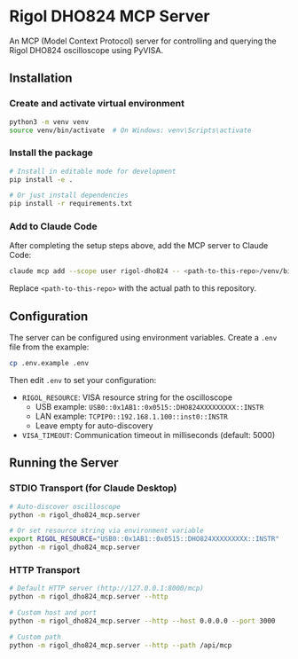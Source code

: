# Rigol DHO824 MCP Server

An MCP (Model Context Protocol) server for controlling and querying the Rigol DHO824 oscilloscope using PyVISA.

## Installation

### Create and activate virtual environment
```bash
python3 -m venv venv
source venv/bin/activate  # On Windows: venv\Scripts\activate
```

### Install the package
```bash
# Install in editable mode for development
pip install -e .

# Or just install dependencies
pip install -r requirements.txt
```

### Add to Claude Code

After completing the setup steps above, add the MCP server to Claude Code:

```bash
claude mcp add --scope user rigol-dho824 -- <path-to-this-repo>/venv/bin/rigol-dho824-mcp
```

Replace `<path-to-this-repo>` with the actual path to this repository.

## Configuration

The server can be configured using environment variables. Create a `.env` file from the example:

```bash
cp .env.example .env
```

Then edit `.env` to set your configuration:

- `RIGOL_RESOURCE`: VISA resource string for the oscilloscope
  - USB example: `USB0::0x1AB1::0x0515::DHO824XXXXXXXXX::INSTR`
  - LAN example: `TCPIP0::192.168.1.100::inst0::INSTR`
  - Leave empty for auto-discovery
- `VISA_TIMEOUT`: Communication timeout in milliseconds (default: 5000)

## Running the Server

### STDIO Transport (for Claude Desktop)
```bash
# Auto-discover oscilloscope
python -m rigol_dho824_mcp.server

# Or set resource string via environment variable
export RIGOL_RESOURCE="USB0::0x1AB1::0x0515::DHO824XXXXXXXXX::INSTR"
python -m rigol_dho824_mcp.server
```

### HTTP Transport
```bash
# Default HTTP server (http://127.0.0.1:8000/mcp)
python -m rigol_dho824_mcp.server --http

# Custom host and port
python -m rigol_dho824_mcp.server --http --host 0.0.0.0 --port 3000

# Custom path
python -m rigol_dho824_mcp.server --http --path /api/mcp
```


